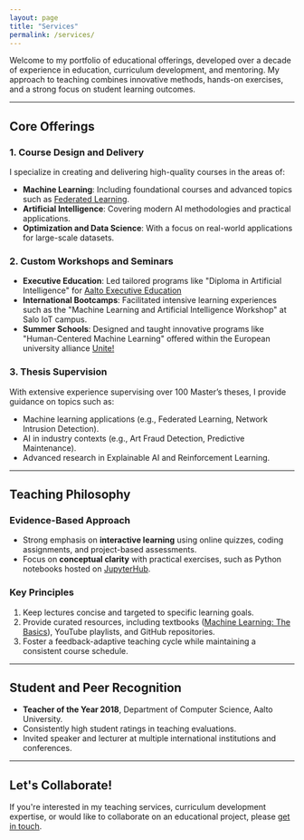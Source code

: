 ```yaml
---
layout: page
title: "Services"
permalink: /services/
---
```


Welcome to my portfolio of educational offerings, developed over a decade of experience in education, 
curriculum development, and mentoring. My approach to teaching combines innovative methods, 
hands-on exercises, and a strong focus on student learning outcomes.

---

## **Core Offerings**

### 1. **Course Design and Delivery**
I specialize in creating and delivering high-quality courses in the areas of:
- **Machine Learning**: Including foundational courses and advanced topics such as [Federated Learning](https://github.com/alexjungaalto/FederatedLearning).
- **Artificial Intelligence**: Covering modern AI methodologies and practical applications.
- **Optimization and Data Science**: With a focus on real-world applications for large-scale datasets.

### 2. **Custom Workshops and Seminars**
- **Executive Education**: Led tailored programs like "Diploma in Artificial Intelligence" for [Aalto Executive Education](https://www.aaltoee.fi/)
- **International Bootcamps**: Facilitated intensive learning experiences such as the "Machine Learning and Artificial Intelligence Workshop" at Salo IoT campus.
- **Summer Schools**: Designed and taught innovative programs like "Human-Centered Machine Learning" offered within the European university alliance [Unite!](/assets/HCLSS.pdf)

### 3. **Thesis Supervision**
With extensive experience supervising over 100 Master’s theses, I provide guidance on topics such as:
- Machine learning applications (e.g., Federated Learning, Network Intrusion Detection).
- AI in industry contexts (e.g., Art Fraud Detection, Predictive Maintenance).
- Advanced research in Explainable AI and Reinforcement Learning.

---

## **Teaching Philosophy**

### Evidence-Based Approach
- Strong emphasis on **interactive learning** using online quizzes, coding assignments, and project-based assessments.
- Focus on **conceptual clarity** with practical exercises, such as Python notebooks hosted on [JupyterHub](https://jupyter.cs.aalto.fi/).

### Key Principles
1. Keep lectures concise and targeted to specific learning goals.
2. Provide curated resources, including textbooks ([Machine Learning: The Basics](https://link.springer.com/book/10.1007/978-981-16-8193-6)), YouTube playlists, and GitHub repositories.
3. Foster a feedback-adaptive teaching cycle while maintaining a consistent course schedule.

---

## **Student and Peer Recognition**

- **Teacher of the Year 2018**, Department of Computer Science, Aalto University.
- Consistently high student ratings in teaching evaluations.
- Invited speaker and lecturer at multiple international institutions and conferences.

---

## **Let's Collaborate!**

If you're interested in my teaching services, curriculum development expertise, 
or would like to collaborate on an educational project, please [get in touch](mailto:alexjung235@gmail.com).


